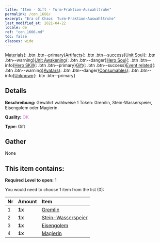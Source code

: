 ```yaml
---
title: "Item - Gift - Turm-Fraktion-Auswahltruhe"
permalink: /con_1666/
excerpt: "Era of Chaos  Turm-Fraktion-Auswahltruhe"
last_modified_at: 2021-04-22
locale: de
ref: "con_1666.md"
toc: false
classes: wide
---
```

 [Materials](/ItemsDE/){: .btn .btn--primary}[Artifacts](/ItemsDE/Artifacts/){: .btn .btn--success}[Unit Soul](/ItemsDE/UnitSoul/){: .btn .btn--warning}[Unit Awakening](/ItemsDE/UnitAwakening/){: .btn .btn--danger}[Hero Soul](/ItemsDE/HeroSoul/){: .btn .btn--info}[Hero SKill](/ItemsDE/HeroSkill/){: .btn .btn--primary}[Gift](/ItemsDE/Gift/){: .btn .btn--success}[Event related](/ItemsDE/Events/){: .btn .btn--warning}[Avatars](/ItemsDE/Avatars/){: .btn .btn--danger}[Consumables](/ItemsDE/Consumables/){: .btn .btn--info}[Unknown](/ItemsDE/Unknown/){: .btn .btn--primary}

## Details
 **Beschreibung:** Gewährt wahlweise 1 Token: Gremlin, Stein-Wasserspeier, Eisengolem oder Magierin.

 **Quality:** <span style="color: #DA70D6">OK</span>

 **Type:** Gift

## Gather

  None

## This item contains:

 **Required Level to open:** 1

 You would need to choose 1 item from the list (0):

  | Nr | Amount |     Item    |
  |:---|:-------|:------------|
  | 1 |  **1x** | [Gremlin](/ItemsDE/unt_235/) |  | 
  | 2 |  **1x** | [Stein-Wasserspeier](/ItemsDE/unt_236/) |  | 
  | 3 |  **1x** | [Eisengolem](/ItemsDE/unt_237/) |  | 
  | 4 |  **1x** | [Magierin](/ItemsDE/unt_238/) |  | 
